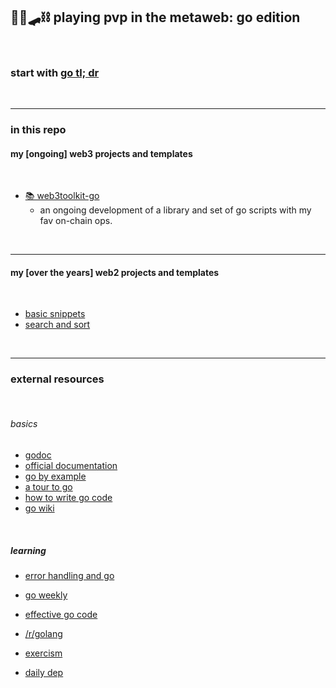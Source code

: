 ## 🥷🏻🛹⛓️ playing pvp in the metaweb: go edition

<br>

### start with [go tl; dr](go_tldr.md)



<br>

----

### in this repo

#### my [ongoing] web3 projects and templates 

<br>

* [📚 web3toolkit-go](web3toolkit)
    - an ongoing development of a library and set of go scripts with my fav on-chain ops.

<br>

---

#### my [over the years] web2 projects and templates

<br>

* [basic snippets](basics)
* [search and sort](search_and_sorting)


<br>

----

### external resources

<br>

###### basics

* [godoc](https://godoc.org/)
* [official documentation](https://golang.org/)
* [go by example](https://gobyexample.com/)
* [a tour to go](https://tour.golang.org/welcome/1)
* [how to write go code](https://golang.org/doc/code.html)
* [go wiki](https://github.com/golang/go/wiki/Learn)

<br>

##### learning

* [error handling and go](https://blog.golang.org/error-handling-and-go)
* [go weekly](https://golangweekly.com/)
* [effective go code](https://golang.org/doc/effective_go.html)
* [/r/golang](https://www.reddit.com/r/golang/)


* [exercism](https://exercism.io/tracks/go)
* [daily dep](https://golang.github.io/dep/docs/daily-dep.html)
